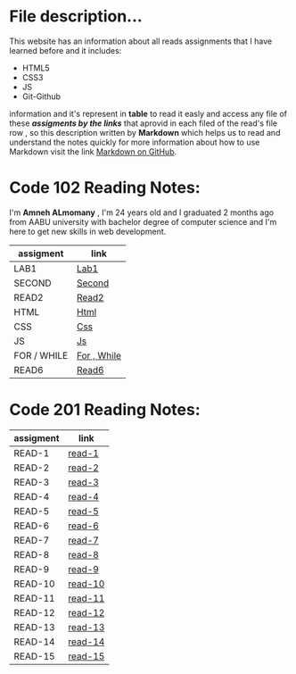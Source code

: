 # File description...
This website has an information about all reads assignments that I have learned before and it includes:
+ HTML5
+ CSS3
+ JS
+ Git-Github

information and it's represent in **table** to read it easly and access any file of these _**assigments by the links**_ that aprovid in each filed of the read's
file row , so this description written by **Markdown** which helps us to read and understand the notes quickly
for more information about how to use Markdown visit the link [Markdown on GitHub](https://docs.github.com/en/github/writing-on-github/getting-started-with-writing-and-formatting-on-github/basic-writing-and-formatting-syntax).

# Code 102 Reading Notes:
 I'm **Amneh ALmomany** , I'm 24 years old and I graduated 2 months ago from AABU university with bachelor degree of computer science and I'm here to get new skills in web development.

 | assigment | link |
 |-----------|--------|
 | LAB1 | [Lab1](lab1.md)|
 | SECOND  | [Second](second.md)|
 | READ2  | [Read2](read2.md)|
 | HTML  | [Html](html.md)|
 | CSS  | [Css](css.md)|
 | JS  | [Js](javascript.md)|
 | FOR / WHILE  | [For , While](javascript2.md)|
  | READ6  | [Read6](read6.md)|

# Code 201 Reading Notes:

 | assigment | link |
 |-----------|--------|
 | READ-1 | [read-1](class-01.md)|
 | READ-2 | [read-2](read-2.md)|
 | READ-3 | [read-3](read-3.md)|
 | READ-4 | [read-4](read-4.md)|
 | READ-5 | [read-5](read-5.md)|
 | READ-6 | [read-6](read-6.md)|
 | READ-7 | [read-7](read-7.md)|
 | READ-8 | [read-8](read-8.md)|
 | READ-9 | [read-9](read-9.md)|
 | READ-10 | [read-10](read-10.md)|
 | READ-11 | [read-11](read-11.md)|
 | READ-12 | [read-12](read-12.md)|
 | READ-13 | [read-13](read-13.md)|
 | READ-14 | [read-14](read-14.md)|
 | READ-15 | [read-15](read-15.md)|
